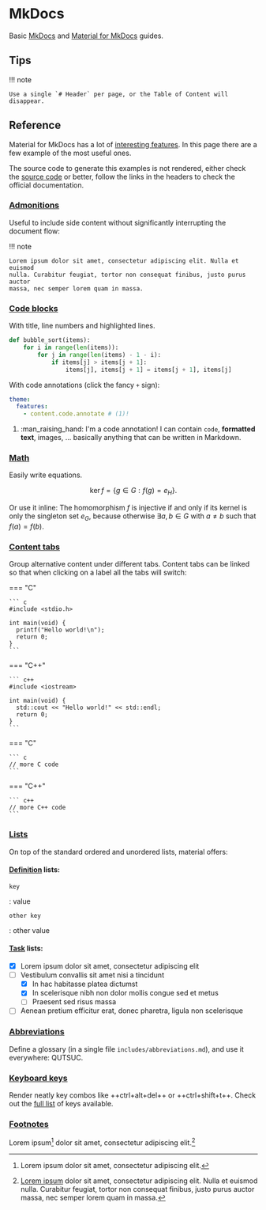 # MkDocs

Basic 
[MkDocs](https://www.mkdocs.org)
and
[Material for MkDocs](https://squidfunk.github.io/mkdocs-material/)
guides.

## Tips

!!! note

    Use a single `# Header` per page, or the Table of Content will disappear.

## Reference

Material for MkDocs has a lot of
[interesting features](https://squidfunk.github.io/mkdocs-material/reference/).
In this page there are a few example of the most useful ones.

The source code to generate this examples is not rendered,
either check the
[source code](https://raw.githubusercontent.com/pietro-nobili-SDG/dsdocs/main/docs/mkdocs/guide.md)
or better, follow the links in the headers to check the official documentation.

### [Admonitions](https://squidfunk.github.io/mkdocs-material/reference/admonitions/)

Useful to include side content without significantly interrupting the document flow:

!!! note

    Lorem ipsum dolor sit amet, consectetur adipiscing elit. Nulla et euismod
    nulla. Curabitur feugiat, tortor non consequat finibus, justo purus auctor
    massa, nec semper lorem quam in massa.

### [Code blocks](https://squidfunk.github.io/mkdocs-material/reference/code-blocks/)

With title, line numbers and highlighted lines.

``` py linenums="1" title="bubble_sort.py" hl_lines="2 3"
def bubble_sort(items):
    for i in range(len(items)):
        for j in range(len(items) - 1 - i):
            if items[j] > items[j + 1]:
                items[j], items[j + 1] = items[j + 1], items[j]
```

With code annotations (click the fancy `+` sign):

``` yaml
theme:
  features:
    - content.code.annotate # (1)!
```

1.  :man_raising_hand: I'm a code annotation! I can contain `code`, __formatted
    text__, images, ... basically anything that can be written in Markdown.


### [Math](https://squidfunk.github.io/mkdocs-material/reference/mathjax/)

Easily write equations.

$$
\operatorname{ker} f=\{g\in G:f(g)=e_{H}\}{\mbox{.}}
$$

Or use it inline:
The homomorphism $f$ is injective if and only if its kernel is only the 
singleton set $e_G$, because otherwise $\exists a,b\in G$ with $a\neq b$ such 
that $f(a)=f(b)$.

### [Content tabs](https://squidfunk.github.io/mkdocs-material/reference/content-tabs/)

Group alternative content under different tabs.
Content tabs can be linked so that when clicking on a label all the tabs will switch:

=== "C"

    ``` c
    #include <stdio.h>

    int main(void) {
      printf("Hello world!\n");
      return 0;
    }
    ```

=== "C++"

    ``` c++
    #include <iostream>

    int main(void) {
      std::cout << "Hello world!" << std::endl;
      return 0;
    }
    ```

<!-- no idea how to split them properly but this works -->

=== "C"

    ``` c
    // more C code
    ```

=== "C++"

    ``` c++
    // more C++ code
    ```

### [Lists](https://squidfunk.github.io/mkdocs-material/reference/lists/)

On top of the standard ordered and unordered lists,
material offers:

#### [Definition](https://squidfunk.github.io/mkdocs-material/reference/lists/#using-definition-lists) lists:

`key`

: value

`other key`

: other value

#### [Task](https://squidfunk.github.io/mkdocs-material/reference/lists/#using-task-lists) lists:

- [x] Lorem ipsum dolor sit amet, consectetur adipiscing elit
- [ ] Vestibulum convallis sit amet nisi a tincidunt
    * [x] In hac habitasse platea dictumst
    * [x] In scelerisque nibh non dolor mollis congue sed et metus
    * [ ] Praesent sed risus massa
- [ ] Aenean pretium efficitur erat, donec pharetra, ligula non scelerisque

### [Abbreviations](https://squidfunk.github.io/mkdocs-material/reference/tooltips/#adding-abbreviations)

Define a glossary (in a single file `includes/abbreviations.md`),
and use it everywhere:
QUTSUC.

### [Keyboard keys](https://squidfunk.github.io/mkdocs-material/reference/formatting/?h=ctrl#adding-keyboard-keys)

Render neatly key combos like
++ctrl+alt+del++
or
++ctrl+shift+t++.
Check out the
[full list](https://facelessuser.github.io/pymdown-extensions/extensions/keys/#extendingmodifying-key-map-index)
of keys available.

### [Footnotes](https://squidfunk.github.io/mkdocs-material/reference/footnotes/)

Lorem ipsum[^1] dolor sit amet, consectetur adipiscing elit.[^2]

[^1]: Lorem ipsum dolor sit amet, consectetur adipiscing elit.

[^2]:
    [Lorem ipsum](https://en.wikipedia.org/wiki/Lorem_ipsum)
    dolor sit amet, consectetur adipiscing elit. Nulla et euismod
    nulla. Curabitur feugiat, tortor non consequat finibus, justo purus auctor
    massa, nec semper lorem quam in massa.

